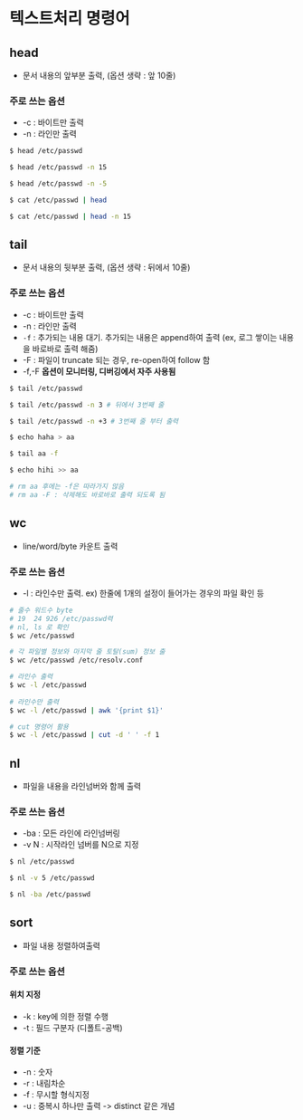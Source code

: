 # 텍스트처리 명령어

## head
- 문서 내용의 앞부분 출력, (옵션 생략 : 앞 10줄)

### 주로 쓰는 옵션
- -c : 바이트만 출력
- -n : 라인만 출력

```bash
$ head /etc/passwd

$ head /etc/passwd -n 15

$ head /etc/passwd -n -5

$ cat /etc/passwd | head

$ cat /etc/passwd | head -n 15
```

## tail
- 문서 내용의 뒷부분 출력, (옵션 생략 : 뒤에서 10줄)

### 주로 쓰는 옵션
- -c : 바이트만 출력
- -n : 라인만 출력
- `-f` : 추가되는 내용 대기. 추가되는 내용은 append하여 출력 (ex, 로그 쌓이는 내용을 바로바로 출력 해줌)
- -F : 파일이 truncate 되는 경우, re-open하여 follow 함
- -f,-F **옵션이 모니터링, 디버깅에서 자주 사용됨**

```bash
$ tail /etc/passwd 

$ tail /etc/passwd -n 3 # 뒤에서 3번째 줄

$ tail /etc/passwd -n +3 # 3번째 줄 부터 출력

$ echo haha > aa

$ tail aa -f

$ echo hihi >> aa

# rm aa 후에는 -f은 따라가지 않음
# rm aa -F : 삭제해도 바로바로 출력 되도록 됨
```

## wc
- line/word/byte 카운트 출력

### 주로 쓰는 옵션
- -l : 라인수만 출력. ex) 한줄에 1개의 설정이 들어가는 경우의 파일 확인 등

```bash
# 줄수 워드수 byte
# 19  24 926 /etc/passwd력
# nl, ls 로 확인
$ wc /etc/passwd

# 각 파일별 정보와 마지막 줄 토탈(sum) 정보 출
$ wc /etc/passwd /etc/resolv.conf

# 라인수 출력
$ wc -l /etc/passwd 
 
# 라인수만 출력
$ wc -l /etc/passwd | awk '{print $1}'

# cut 명령어 활용
$ wc -l /etc/passwd | cut -d ' ' -f 1
```

## nl
- 파일을 내용을 라인넘버와 함께 출력

### 주로 쓰는 옵션
- -ba : 모든 라인에 라인넘버링
- -v N : 시작라인 넘버를 N으로 지정

```bash
$ nl /etc/passwd 

$ nl -v 5 /etc/passwd 

$ nl -ba /etc/passwd
```

## sort
- 파일 내용 정렬하여출력

### 주로 쓰는 옵션
#### 위치 지정
- -k : key에 의한 정렬 수행
- -t : 필드 구분자 (디폴트-공백)

#### 정렬 기준
- -n : 숫자
- -r : 내림차순
- -f : 무시할 형식지정
- -u : 중복시 하나만 출력 -> distinct 같은 개념
